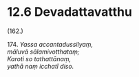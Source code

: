 

# 12.6 Devadattavatthu



(162.)

174\. _Yassa accantadussilyaṃ,_  
_māluvā sālamivotthataṃ;_  
_Karoti so tathattānaṃ,_  
_yathā naṃ icchatī diso._  





